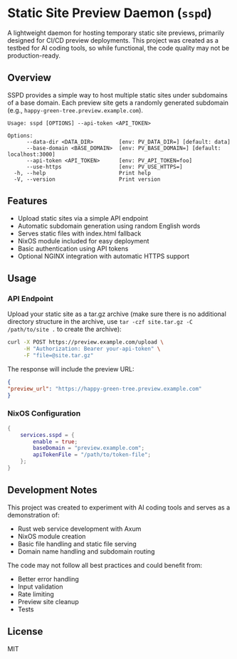 # Static Site Preview Daemon (`sspd`)

A lightweight daemon for hosting temporary static site previews, primarily designed for CI/CD preview deployments. This project was created as a testbed for AI coding tools, so while functional, the code quality may not be production-ready.

## Overview

SSPD provides a simple way to host multiple static sites under subdomains of a base domain. Each preview site gets a randomly generated subdomain (e.g., `happy-green-tree.preview.example.com`).

```
Usage: sspd [OPTIONS] --api-token <API_TOKEN>

Options:
      --data-dir <DATA_DIR>        [env: PV_DATA_DIR=] [default: data]
      --base-domain <BASE_DOMAIN>  [env: PV_BASE_DOMAIN=] [default: localhost:3000]
      --api-token <API_TOKEN>      [env: PV_API_TOKEN=foo]
      --use-https                  [env: PV_USE_HTTPS=]
  -h, --help                       Print help
  -V, --version                    Print version
```

## Features

- Upload static sites via a simple API endpoint
- Automatic subdomain generation using random English words
- Serves static files with index.html fallback
- NixOS module included for easy deployment
- Basic authentication using API tokens
- Optional NGINX integration with automatic HTTPS support

## Usage

### API Endpoint

Upload your static site as a tar.gz archive (make sure there is no additional directory structure in the archive, use `tar -czf site.tar.gz -C /path/to/site .` to create the archive):

```bash
curl -X POST https://preview.example.com/upload \
     -H "Authorization: Bearer your-api-token" \
     -F "file=@site.tar.gz"
```

The response will include the preview URL:

```json
{
"preview_url": "https://happy-green-tree.preview.example.com"
}
```
### NixOS Configuration

```nix
{
    services.sspd = {
        enable = true;
        baseDomain = "preview.example.com";
        apiTokenFile = "/path/to/token-file";
    };
}
```

## Development Notes

This project was created to experiment with AI coding tools and serves as a demonstration of:
- Rust web service development with Axum
- NixOS module creation
- Basic file handling and static file serving
- Domain name handling and subdomain routing

The code may not follow all best practices and could benefit from:
- Better error handling
- Input validation
- Rate limiting
- Preview site cleanup
- Tests

## License

MIT



